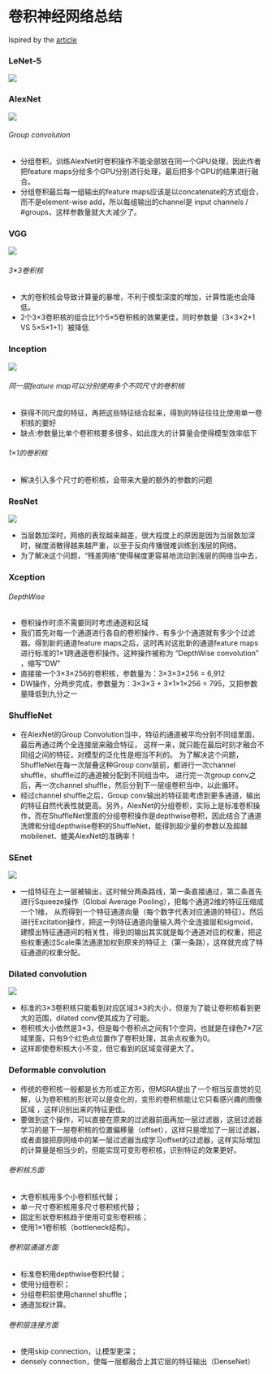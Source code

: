 # 卷积神经网络总结
Ispired by the [article](https://mp.weixin.qq.com/s/dCCb04dSw82AUb2Z6DNsNg)
### LeNet-5
![](https://github.com/SherlockHolmes221/CNNs/raw/master/img/lenet_5.png)

### AlexNet
![](https://github.com/SherlockHolmes221/CNNs/raw/master/img/alexnet.png)
###### Group convolution
- 分组卷积，训练AlexNet时卷积操作不能全部放在同一个GPU处理，因此作者把feature maps分给多个GPU分别进行处理，最后把多个GPU的结果进行融合。
- 分组卷积最后每一组输出的feature maps应该是以concatenate的方式组合，而不是element-wise add，所以每组输出的channel是 input channels / #groups，这样参数量就大大减少了。

### VGG 
![](https://github.com/SherlockHolmes221/CNNs/raw/master/img/vgg_16.png)
###### 3*3卷积核
- 大的卷积核会导致计算量的暴增，不利于模型深度的增加，计算性能也会降低。
- 2个3×3卷积核的组合比1个5×5卷积核的效果更佳，同时参数量（3×3×2+1 VS 5×5×1+1）被降低

### Inception
![](https://github.com/SherlockHolmes221/CNNs/raw/master/img/inception.png)
###### 同一层feature map可以分别使用多个不同尺寸的卷积核
- 获得不同尺度的特征，再把这些特征结合起来，得到的特征往往比使用单一卷积核的要好
- 缺点:参数量比单个卷积核要多很多，如此庞大的计算量会使得模型效率低下
###### 1×1的卷积核
- 解决引入多个尺寸的卷积核，会带来大量的额外的参数的问题

### ResNet
![](https://github.com/SherlockHolmes221/CNNs/raw/master/img/resnet.png)
- 当层数加深时，网络的表现越来越差，很大程度上的原因是因为当层数加深时，梯度消散得越来越严重，以至于反向传播很难训练到浅层的网络。
- 为了解决这个问题，“残差网络”使得梯度更容易地流动到浅层的网络当中去，

### Xception
###### DepthWise
- 卷积操作时须不需要同时考虑通道和区域
- 我们首先对每一个通道进行各自的卷积操作，有多少个通道就有多少个过滤器。得到新的通道feature maps之后，这时再对这批新的通道feature maps进行标准的1×1跨通道卷积操作。这种操作被称为 “DepthWise convolution” ，缩写“DW”
- 直接接一个3×3×256的卷积核，参数量为：3×3×3×256 = 6,912
- DW操作，分两步完成，参数量为：3×3×3 + 3×1×1×256 = 795，又把参数量降低到九分之一

###  ShuffleNet
- 在AlexNet的Group Convolution当中，特征的通道被平均分到不同组里面，最后再通过两个全连接层来融合特征，
这样一来，就只能在最后时刻才融合不同组之间的特征，对模型的泛化性是相当不利的。
为了解决这个问题，ShuffleNet在每一次层叠这种Group conv层前，都进行一次channel shuffle，shuffle过的通道被分配到不同组当中。
进行完一次group conv之后，再一次channel shuffle，然后分到下一层组卷积当中，以此循环。
- 经过channel shuffle之后，Group conv输出的特征能考虑到更多通道，输出的特征自然代表性就更高。另外，AlexNet的分组卷积，实际上是标准卷积操作，而在ShuffleNet里面的分组卷积操作是depthwise卷积，因此结合了通道洗牌和分组depthwise卷积的ShuffleNet，能得到超少量的参数以及超越mobilenet、媲美AlexNet的准确率！

### SEnet
![](https://github.com/SherlockHolmes221/CNNs/raw/master/img/senet.jpg)
- 一组特征在上一层被输出，这时候分两条路线，第一条直接通过，第二条首先进行Squeeze操作（Global Average Pooling），把每个通道2维的特征压缩成一个1维，
从而得到一个特征通道向量（每个数字代表对应通道的特征）。然后进行Excitation操作，把这一列特征通道向量输入两个全连接层和sigmoid，
建模出特征通道间的相关性，得到的输出其实就是每个通道对应的权重，把这些权重通过Scale乘法通道加权到原来的特征上（第一条路），这样就完成了特征通道的权重分配。

###  Dilated convolution
![](https://github.com/SherlockHolmes221/CNNs/raw/master/img/dilatednet.jpg)
- 标准的3×3卷积核只能看到对应区域3×3的大小，但是为了能让卷积核看到更大的范围，dilated conv使其成为了可能。
- 卷积核大小依然是3×3，但是每个卷积点之间有1个空洞，也就是在绿色7×7区域里面，只有9个红色点位置作了卷积处理，其余点权重为0。
- 这样即使卷积核大小不变，但它看到的区域变得更大了。

### Deformable convolution
- 传统的卷积核一般都是长方形或正方形，但MSRA提出了一个相当反直觉的见解，认为卷积核的形状可以是变化的，变形的卷积核能让它只看感兴趣的图像区域 ，这样识别出来的特征更佳。
- 要做到这个操作，可以直接在原来的过滤器前面再加一层过滤器，这层过滤器学习的是下一层卷积核的位置偏移量（offset），这样只是增加了一层过滤器，或者直接把原网络中的某一层过滤器当成学习offset的过滤器，这样实际增加的计算量是相当少的，但能实现可变形卷积核，识别特征的效果更好。

###### 卷积核方面
- 大卷积核用多个小卷积核代替；
- 单一尺寸卷积核用多尺寸卷积核代替；
- 固定形状卷积核趋于使用可变形卷积核；
- 使用1×1卷积核（bottleneck结构）。

###### 卷积层通道方面
- 标准卷积用depthwise卷积代替；
- 使用分组卷积；
- 分组卷积前使用channel shuffle；
- 通道加权计算。

###### 卷积层连接方面
- 使用skip connection，让模型更深；
- densely connection，使每一层都融合上其它层的特征输出（DenseNet）

